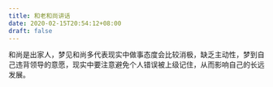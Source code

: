 ```yaml
---
title: 和老和尚讲话
date: 2020-02-15T20:54:12+08:00
draft: false
---
```


和尚是出家人，梦见和尚多代表现实中做事态度会比较消极，缺乏主动性，梦到自己违背领导的意愿，现实中要注意避免个人错误被上级记住，从而影响自己的长远发展。